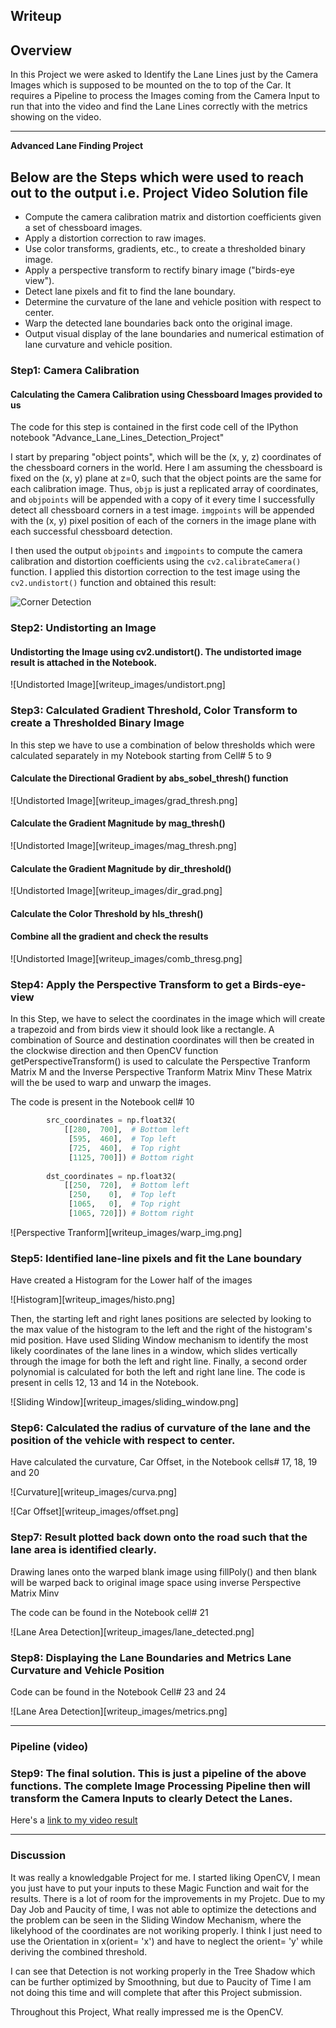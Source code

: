 ## Writeup 

## Overview

In this Project we were asked to Identify the Lane Lines just by the Camera Images which is supposed to be mounted on the to top of the Car. It requires a Pipeline to process the Images coming from the Camera Input to run that into the video and find the Lane Lines correctly with the metrics showing on the video.


---

**Advanced Lane Finding Project**

## Below are the Steps which were used to reach out to the output i.e. Project Video Solution file

* Compute the camera calibration matrix and distortion coefficients given a set of chessboard images.
* Apply a distortion correction to raw images.
* Use color transforms, gradients, etc., to create a thresholded binary image.
* Apply a perspective transform to rectify binary image ("birds-eye view").
* Detect lane pixels and fit to find the lane boundary.
* Determine the curvature of the lane and vehicle position with respect to center.
* Warp the detected lane boundaries back onto the original image.
* Output visual display of the lane boundaries and numerical estimation of lane curvature and vehicle position.

[//]: # (Image References)

[image1]: ./writeup_images/Corner_detection.png "Corner Detection"
[image2]: ./test_images/test1.jpg "Road Transformed"
[image3]: ./examples/binary_combo_example.jpg "Binary Example"
[image4]: ./examples/warped_straight_lines.jpg "Warp Example"
[image5]: ./examples/color_fit_lines.jpg "Fit Visual"
[image6]: ./examples/example_output.jpg "Output"
[video1]: ./project_video.mp4 "Video"

### Step1: Camera Calibration

#### Calculating the Camera Calibration using Chessboard Images provided to us

The code for this step is contained in the first code cell of the IPython notebook "Advance_Lane_Lines_Detection_Project"

I start by preparing "object points", which will be the (x, y, z) coordinates of the chessboard corners in the world. Here I am assuming the chessboard is fixed on the (x, y) plane at z=0, such that the object points are the same for each calibration image.  Thus, `objp` is just a replicated array of coordinates, and `objpoints` will be appended with a copy of it every time I successfully detect all chessboard corners in a test image.  `imgpoints` will be appended with the (x, y) pixel position of each of the corners in the image plane with each successful chessboard detection.  

I then used the output `objpoints` and `imgpoints` to compute the camera calibration and distortion coefficients using the `cv2.calibrateCamera()` function.  I applied this distortion correction to the test image using the `cv2.undistort()` function and obtained this result: 

![][image1]

### Step2: Undistorting an Image
#### Undistorting the Image using cv2.undistort(). The undistorted image result is attached in the Notebook.

![Undistorted Image][writeup_images/undistort.png]

### Step3: Calculated Gradient Threshold, Color Transform to create a Thresholded Binary Image
In this step we have to use a combination of below thresholds which were calculated separately in my Notebook starting from Cell# 5 to 9

#### Calculate the Directional Gradient by abs_sobel_thresh() function
![Undistorted Image][writeup_images/grad_thresh.png]

#### Calculate the Gradient Magnitude by mag_thresh()
![Undistorted Image][writeup_images/mag_thresh.png]

#### Calculate the Gradient Magnitude by dir_threshold()
![Undistorted Image][writeup_images/dir_grad.png]

#### Calculate the Color Threshold by hls_thresh()

#### Combine all the gradient and check the results
![Undistorted Image][writeup_images/comb_thresg.png]



### Step4: Apply the Perspective Transform to get a Birds-eye-view

In this Step, we have to select the coordinates in the image which will create a trapezoid and from birds view it should look like a rectangle.
A combination of Source and destination coordinates will then be created in the clockwise direction and then OpenCV function getPerspectiveTransform() is used to calculate the Perspective Tranform Matrix M and the Inverse Perspective Tranform Matrix Minv
These Matrix will the be used to warp and unwarp the images.

The code is present in the Notebook cell# 10


```python
        src_coordinates = np.float32(
            [[280,  700],  # Bottom left
             [595,  460],  # Top left
             [725,  460],  # Top right
             [1125, 700]]) # Bottom right
        
        dst_coordinates = np.float32(
            [[250,  720],  # Bottom left
             [250,    0],  # Top left
             [1065,   0],  # Top right
             [1065, 720]]) # Bottom right 
```

![Perspective Tranform][writeup_images/warp_img.png]

### Step5: Identified lane-line pixels and fit the Lane boundary

Have created a Histogram for the Lower half of the images

![Histogram][writeup_images/histo.png]

Then, the starting left and right lanes positions are selected by looking to the max value of the histogram to the left and the right of the histogram's mid position.
Have used Sliding Window mechanism to identify the most likely coordinates of the lane lines in a window, which slides vertically through the image for both the left and right line.
Finally, a second order polynomial is calculated for both the left and right lane line. 
The code is present in cells 12, 13 and 14 in the Notebook.

![Sliding Window][writeup_images/sliding_window.png]

### Step6: Calculated the radius of curvature of the lane and the position of the vehicle with respect to center.

Have calculated the curvature, Car Offset, in the Notebook cells# 17, 18, 19 and 20

![Curvature][writeup_images/curva.png]

![Car Offset][writeup_images/offset.png]


### Step7: Result plotted back down onto the road such that the lane area is identified clearly.

Drawing lanes onto the warped blank image using fillPoly() and then blank will be warped back to original image space using inverse Perspective Matrix Minv

The code can be found in the Notebook cell# 21

![Lane Area Detection][writeup_images/lane_detected.png]

### Step8: Displaying the Lane Boundaries and Metrics Lane Curvature and Vehicle Position

Code can be found in the Notebook Cell# 23 and 24

![Lane Area Detection][writeup_images/metrics.png]

---

### Pipeline (video)

### Step9: The final solution. This is just a pipeline of the above functions. The complete Image Processing Pipeline then will transform the Camera Inputs to clearly Detect the Lanes.

Here's a [link to my video result](./project_video_solution.mp4)

---

### Discussion

It was really a knowledgable Project for me. I started liking OpenCV, I mean you just have to put your inputs to these Magic Function and wait for the results.
There is a lot of room for the improvements in my Projetc. Due to my Day Job and Paucity of time, I was not able to optimize the detections and the problem can be seen in the Sliding Window Mechanism, where the likelyhood of the coordinates are not woriking properly.
I think I just need to use the Orientation in x(orient= 'x') and have to neglect the orient= 'y' while deriving the combined threshold.

I can see that Detection is not working properly in the Tree Shadow which can be further optimized by Smoothning, but due to Paucity of Time I am not doing this time and will complete that after this Project submission.

Throughout this Project, What really impressed me is the OpenCV. 
